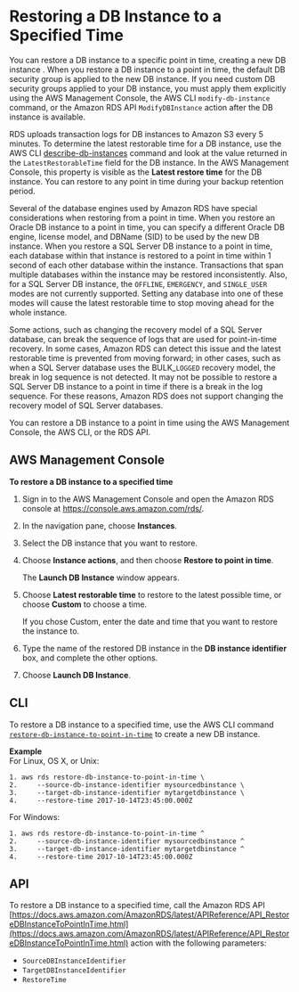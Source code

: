 # Restoring a DB Instance to a Specified Time<a name="USER_PIT"></a>

You can restore a DB instance to a specific point in time, creating a new DB instance \. When you restore a DB instance to a point in time, the default DB security group is applied to the new DB instance\. If you need custom DB security groups applied to your DB instance, you must apply them explicitly using the AWS Management Console, the AWS CLI `modify-db-instance` command, or the Amazon RDS API `ModifyDBInstance` action after the DB instance is available\.

RDS uploads transaction logs for DB instances to Amazon S3 every 5 minutes\. To determine the latest restorable time for a DB instance, use the AWS CLI [ describe\-db\-instances](https://docs.aws.amazon.com/cli/latest/reference/rds/describe-db-instances.html) command and look at the value returned in the `LatestRestorableTime` field for the DB instance\. In the AWS Management Console, this property is visible as the **Latest restore time** for the DB instance\. You can restore to any point in time during your backup retention period\.

Several of the database engines used by Amazon RDS have special considerations when restoring from a point in time\. When you restore an Oracle DB instance to a point in time, you can specify a different Oracle DB engine, license model, and DBName \(SID\) to be used by the new DB instance\. When you restore a SQL Server DB instance to a point in time, each database within that instance is restored to a point in time within 1 second of each other database within the instance\. Transactions that span multiple databases within the instance may be restored inconsistently\. Also, for a SQL Server DB instance, the `OFFLINE`, `EMERGENCY`, and `SINGLE_USER` modes are not currently supported\. Setting any database into one of these modes will cause the latest restorable time to stop moving ahead for the whole instance\.

Some actions, such as changing the recovery model of a SQL Server database, can break the sequence of logs that are used for point\-in\-time recovery\. In some cases, Amazon RDS can detect this issue and the latest restorable time is prevented from moving forward; in other cases, such as when a SQL Server database uses the BULK\_`LOGGED` recovery model, the break in log sequence is not detected\. It may not be possible to restore a SQL Server DB instance to a point in time if there is a break in the log sequence\. For these reasons, Amazon RDS does not support changing the recovery model of SQL Server databases\. 

You can restore a DB instance to a point in time using the AWS Management Console, the AWS CLI, or the RDS API\.

## AWS Management Console<a name="USER_PIT.CON"></a>

**To restore a DB instance to a specified time**

1. Sign in to the AWS Management Console and open the Amazon RDS console at [https://console\.aws\.amazon\.com/rds/](https://console.aws.amazon.com/rds/)\.

1. In the navigation pane, choose **Instances**\.

1. Select the DB instance that you want to restore\.

1. Choose **Instance actions**, and then choose **Restore to point in time**\.

   The **Launch DB Instance** window appears\.

1. Choose **Latest restorable time** to restore to the latest possible time, or choose **Custom** to choose a time\.

   If you chose Custom, enter the date and time that you want to restore the instance to\.

1. Type the name of the restored DB instance in the **DB instance identifier** box, and complete the other options\.

1. Choose **Launch DB Instance**\.

## CLI<a name="USER_PIT.CLI"></a>

To restore a DB instance to a specified time, use the AWS CLI command [ `restore-db-instance-to-point-in-time`](https://docs.aws.amazon.com/cli/latest/reference/rds/restore-db-instance-to-point-in-time.html) to create a new DB instance\.

**Example**  
For Linux, OS X, or Unix:  

```
1. aws rds restore-db-instance-to-point-in-time \
2.     --source-db-instance-identifier mysourcedbinstance \
3.     --target-db-instance-identifier mytargetdbinstance \
4.     --restore-time 2017-10-14T23:45:00.000Z
```
For Windows:  

```
1. aws rds restore-db-instance-to-point-in-time ^
2.     --source-db-instance-identifier mysourcedbinstance ^
3.     --target-db-instance-identifier mytargetdbinstance ^
4.     --restore-time 2017-10-14T23:45:00.000Z
```

## API<a name="USER_PIT.API"></a>

To restore a DB instance to a specified time, call the Amazon RDS API [https://docs.aws.amazon.com/AmazonRDS/latest/APIReference/API_RestoreDBInstanceToPointInTime.html](https://docs.aws.amazon.com/AmazonRDS/latest/APIReference/API_RestoreDBInstanceToPointInTime.html) action with the following parameters:
+ `SourceDBInstanceIdentifier`
+ `TargetDBInstanceIdentifier`
+ `RestoreTime`